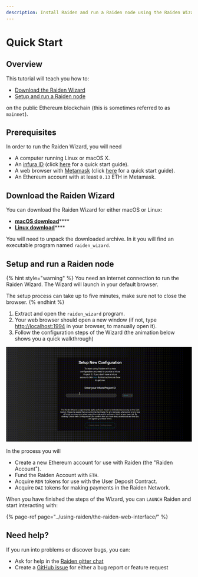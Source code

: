 ```yaml
---
description: Install Raiden and run a Raiden node using the Raiden Wizard
---
```


# Quick Start

## Overview

This tutorial will teach you how to:

* [Download the Raiden Wizard](./#download-the-raiden-wizard)
* [Setup and run a Raiden node](./#setup-and-run-a-raiden-node)

on the public Ethereum blockchain \(this is sometimes referred to as `mainnet`\).

## Prerequisites

In order to run the Raiden Wizard, you will need

* A computer running Linux or macOS X.
* An [infura ID](https://blog.infura.io/getting-started-with-infura-28e41844cc89/) \(click [here](./#get-an-infura-project-id) for a quick start guide\).
* A web browser with [Metamask](https://metamask.zendesk.com/hc/en-us/articles/360015489531-Getting-Started-With-MetaMask-Part-1-) \(click [here](https://docs.raiden.network/using-raiden/use-custom-token/get-metamask-and-ethereum-account) for a quick start guide\).
* An Ethereum account with at least `0.13` ETH in Metamask.

## Download the Raiden Wizard

You can download the Raiden Wizard for either macOS or Linux:

* [**macOS download**](https://github.com/raiden-network/raiden-installer/releases/download/v0.32.0-testnet/raiden_wizard.macOS.zip)\*\*\*\*
* [**Linux download**](https://github.com/raiden-network/raiden-installer/releases/download/v0.32.0-testnet/raiden_wizard.linux-gnu.bin.tar.gz)\*\*\*\*

You will need to unpack the downloaded archive. In it you will find an executable program named `raiden_wizard`.

## **Setup and run a Raiden node**

{% hint style="warning" %}
You need an internet connection to run the Raiden Wizard. The Wizard will launch in your default browser.

The setup process can take up to five minutes, make sure not to close the browser.
{% endhint %}

1. Extract and open the `raiden_wizard` program.
2. Your web browser should open a new window \(if not, type [http://localhost:1994](http://localhost:1994) in your browser, to manually open it\).
3. Follow the configuration steps of the Wizard \(the animation below shows you a quick walkthrough\)

![The Raiden Wizard setup process](../.gitbook/assets/raiden_wizard_installation_process.gif)

In the process you will

* Create a new Ethereum account for use with Raiden \(the "Raiden Account"\).
* Fund the Raiden Account with `ETH`.
* Acquire `RDN` tokens for use with the User Deposit Contract.
* Acquire `DAI` tokens for making payments in the Raiden Network.

When you have finished the steps of the Wizard, you can `LAUNCH` Raiden and start interacting with:

{% page-ref page="../using-raiden/the-raiden-web-interface/" %}

## Need help?

If you run into problems or discover bugs, you can:

* Ask for help in the [Raiden gitter chat](https://gitter.im/raiden-network/raiden)
* Create a [GitHub issue](https://github.com/raiden-network/raiden/issues/new/choose) for either a bug report or feature request

